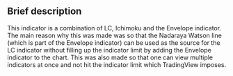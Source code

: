## Brief description
This indicator is a combination of LC, Ichimoku and the Envelope indicator. The main reason why this was made was so that the Nadaraya Watson line (which is part of the Envelope indicator) can be used as the source for the LC indicator without filling up the indicator limit by adding the Envelope indicator to the chart. This was also made so that one can view multiple indicators at once and not hit the indicator limit which TradingView imposes. 
